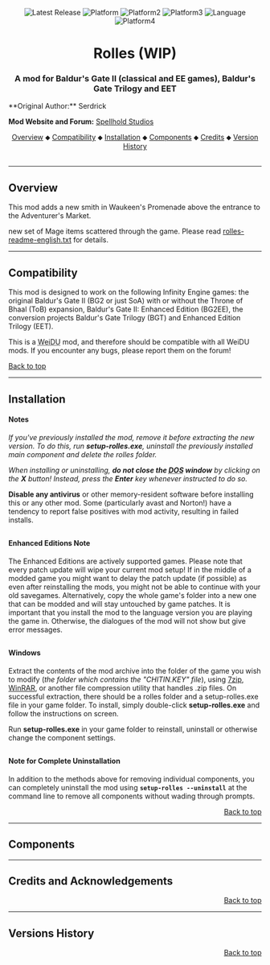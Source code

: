 <div align="center">

![Latest Release](https://img.shields.io/github/v/release/gibberlings3/realmod?include_prereleases&color=red)
![Platform](https://img.shields.io/static/v1?label=release&message=v5.0.0&color=red)
![Platform2](https://img.shields.io/static/v1?label=platform&message=windows&color=informational)
![Platform3](https://img.shields.io/static/v1?label=platform&message=windows&color=#32CD32)
![Language](https://img.shields.io/static/v1?label=language&message=English%20%7C%20French%20%7C%20Russian&color=limegreen)
![Platform4](https://img.shields.io/static/v1?label=platform&message=windows&color=darkred)

<h1><a name="top" id="top"></a>Rolles (WIP)</h1>

### A mod for Baldur's Gate II (classical and EE games), Baldur's Gate Trilogy and EET
</div>


<p>**Original Author:** Serdrick<br />

**Mod Website and Forum:** <a href="http://www.shsforums.net/topic/36655-rolles-v3/">Spellhold Studios</a></p>


<div align="center">
<a href="#intro">Overview</a> &#x2B25; <a href="#compat">Compatibility</a> &#x2B25; <a href="#installation">Installation</a> &#x2B25; <a href="#components">Components</a> &#x2B25; <a href="#credits">Credits</a> &#x2B25; <a href="#versions">Version History</a></center></br></br>
</div>

<hr>


## <a name="intro" id="intro"></a>Overview


This mod adds a new smith in Waukeen's Promenade above the entrance to the Adventurer's Market.


new set of Mage items scattered through the game.
Please read <a href="https://raw.githubusercontent.com/GwendolyneFreddy/Rolles/master/rolles/readme/rolles-readme-english.txt">rolles-readme-english.txt</a> for details.


<hr>


## <a name="compat" id="compat"></a>Compatibility

This mod is designed to work on the following Infinity Engine games: the original Baldur's Gate II (BG2 or just SoA) with or without the Throne of Bhaal (ToB) expansion, Baldur's Gate II: Enhanced Edition (BG2EE), the conversion projects Baldur's Gate Trilogy (BGT) and Enhanced Edition Trilogy (EET).

This is a <acronym title="Weimer Dialogue Utility">WeiDU</acronym> mod, and therefore should be compatible with all WeiDU mods. If you encounter any bugs, please report them on the forum!<br>
<div align:"right"><a href="#top">Back to top</a></div>


<hr>


## <a name="installation" id="installation"></a>Installation

#### Notes

<em>If you've previously installed the mod, remove it before extracting the new version. To do this, run **setup-rolles.exe**, uninstall the previously installed main component and delete the rolles folder.</em>

<em>When installing or uninstalling, **do not close the <acronym title="Disk Operating System">DOS</acronym> window** by clicking on the **X** button! Instead, press the **Enter** key whenever instructed to do so.</em>

**Disable any antivirus** or other memory-resident software before installing this or any other mod. Some (particularly avast and Norton!) have a tendency to report false positives with mod activity, resulting in failed installs.

## 

#### Enhanced Editions Note

The Enhanced Editions are actively supported games. Please note that every patch update will wipe your current mod setup! If in the middle of a modded game you might want to delay the patch update (if possible) as even after reinstalling the mods, you might not be able to continue with your old savegames. Alternatively, copy the whole game's folder into a new one that can be modded and will stay untouched by game patches. It is important that you install the mod to the language version you are playing the game in. Otherwise, the dialogues of the mod will not show but give error messages.

## 

#### Windows

Extract the contents of the mod archive into the folder of the game you wish to modify (<em>the folder which contains the "CHITIN.KEY" file</em>), using <a href="http://www.7-zip.org/download.html">7zip</a>, <a href="http://www.rarlab.com/download.htm">WinRAR</a>, or another file compression utility that handles .zip files. On successful extraction, there should be a rolles folder and a setup-rolles.exe file in your game folder. To install, simply double-click **setup-rolles.exe** and follow the instructions on screen.

Run **setup-rolles.exe** in your game folder to reinstall, uninstall or otherwise change the component settings.

## 

#### Note for Complete Uninstallation

In addition to the methods above for removing individual components, you can completely uninstall the mod using **`setup-rolles --uninstall`** at the command line to remove all components without wading through prompts.</br>
<div style="text-align:right"><a href="#top">Back to top</a></div>


<hr>


## <a name="components" id="components"></a>Components



<hr>


## <a name="credits" id="credits"></a>Credits and Acknowledgements

<div style="text-align:right"><a href="#top">Back to top</a></div>


<hr>


## <a name="versions" id="versions"></a>Versions History

<div style="text-align:right"><a href="#top">Back to top</a></div>
